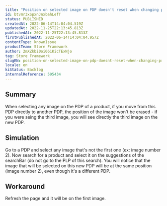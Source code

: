 ```yaml
---
title: "Position on selected image on PDP doesn't reset when changing product"
id: btvmr3xSpxnJnxbahLefT
status: PUBLISHED
createdAt: 2022-06-14T14:04:04.519Z
updatedAt: 2022-11-25T22:13:45.813Z
publishedAt: 2022-11-25T22:13:45.813Z
firstPublishedAt: 2022-06-14T14:04:04.957Z
contentType: knownIssue
productTeam: Store Framework
author: 2mXZkbi0oi061KicTExNjo
tag: Store Framework
slugEN: position-on-selected-image-on-pdp-doesnt-reset-when-changing-product
locale: en
kiStatus: Backlog
internalReference: 595434
---
```


## Summary


When selecting any image on the PDP of a product, if you move from this PDP directly to another PDP, the position of the image won't be erased - if you were seing the third image, you will see directly the third image on the new PDP.



## Simulation


Go to a PDP and select any image that's not the first one (ex: image number 2). Now search for a product and select it on the suggestions of the searchBar (do not go to the PLP of this search). You will notice that the image that will be selected on this new PDP will be at the same position (image number 2), even though it's a different PDP.



## Workaround


Refresh the page and it will be on the first image.


